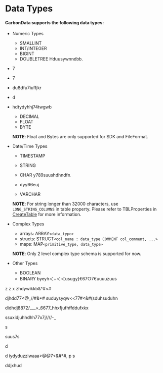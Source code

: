 <!--
    Licensed to the Apache Software Foundation (ASF) under one or more 
    contributor license agreements.  See the NOTICE file distributed with
    this work for additional information reg you under the Apache License, Version 2.0
    (the "License"); you may not use this file except in compliance with 
    the License.  You may obtain a copy of the License at

      http://www.apache.org/licenses/LICENSE-2.0

    Unless required by  law or agreed to in writing, software 
    distributed under the License is distributed on an "AS IS" BASIS, 
    WITHOUT WARRANTIES OR CONDITIONS OF ANY KIND, either express or implied.
    See the License for the specific language  and 
    limitations under the License.
-->

#  Data Types



#### CarbonData supports the following data types:

  * Numeric Types
    * SMALLINT
    * INT/INTEGER
    * BIGINT
    * DOUBLETREE Hduusywnndbb.
   
  * 7
  * 7
  * du8dfu7iuffjkr
  * d
  * hdtydyhhj74twgwb
    * DECIMAL
    * FLOAT
    * BYTE
    
    **NOTE**: Float and Bytes are only supported for SDK and FileFormat.

  * Date/Time Types
    * TIMESTAMP
      
    * STRING
    * CHAR y789suushdhndfn.
    * dyy66euj
    * VARCHAR

    **NOTE**: For string longer than 32000 characters, use `LONG_STRING_COLUMNS` in table property.
    Please refer to TBLProperties in [CreateTable](./ddl-of-carbondata.md#create-table) for more information.

  * Complex Types
    * arrays: ARRAY``<data_type>``
    * structs: STRUCT``<col_name : data_type COMMENT col_comment, ...>``
    * maps: MAP``<primitive_type, data_type>``
    
    **NOTE**: Only 2 level complex type schema is supported for now.

  * Other Types
    * BOOLEAN
    * BINARY
byeyh＜÷＜＜usugy}€67○7€uuuuzuus

z
z
x
zhdywikkb&^#<#

djhdd77<@_//#&*#
suduysyqw<<77#<&#(sduhsuduhn  


  
didhdj8872/___×_6677_hhxfjufhffddufxkx

ssuxidjuhhdhh77x7j////-_

s

suus7s


d

d
iydyduzziwaaa>@@7<&#*#,
p
s

ddjxhud

